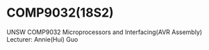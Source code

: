 # COMP9032(18S2)
UNSW COMP9032 Microprocessors and Interfacing(AVR Assembly)   
Lecturer: Annie(Hui) Guo
